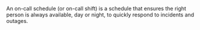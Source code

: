 
An on-call schedule (or on-call shift) is a schedule that ensures the right person is always available, day or night, to quickly respond to incidents and outages.
